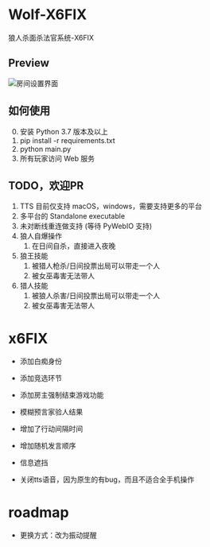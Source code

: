 # Wolf-X6FIX
狼人杀面杀法官系统-X6FIX

Preview
--
![房间设置界面](doc/room_setting.png)

如何使用
--
0. 安装 Python 3.7 版本及以上
1. pip install -r requirements.txt
2. python main.py
3. 所有玩家访问 Web 服务

TODO，欢迎PR
--
1. TTS 目前仅支持 macOS，windows，需要支持更多的平台
2. 多平台的 Standalone executable
3. 未对断线重连做支持 (等待 PyWebIO 支持)
4. 狼人自爆操作
   1. 在日间自杀，直接进入夜晚
5. 狼王技能
    1. 被猎人枪杀/日间投票出局可以带走一个人
    2. 被女巫毒害无法带人
6. 猎人技能
    1. 被狼人杀害/日间投票出局可以带走一个人
    2. 被女巫毒害无法带人

# x6FIX
- 添加白痴身份
- 添加竞选环节
- 添加房主强制结束游戏功能
- 模糊预言家验人结果
- 增加了行动间隔时间
- 增加随机发言顺序
- 信息遮挡

- 关闭tts语音，因为原生的有bug，而且不适合全手机操作

# roadmap
- 更换方式：改为振动提醒
